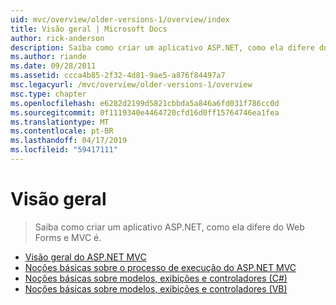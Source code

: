 ```yaml
---
uid: mvc/overview/older-versions-1/overview/index
title: Visão geral | Microsoft Docs
author: rick-anderson
description: Saiba como criar um aplicativo ASP.NET, como ela difere do Web Forms e MVC é.
ms.author: riande
ms.date: 09/28/2011
ms.assetid: ccca4b85-2f32-4d81-9ae5-a876f84497a7
msc.legacyurl: /mvc/overview/older-versions-1/overview
msc.type: chapter
ms.openlocfilehash: e6282d2199d5821cbbda5a846a6fd031f786cc0d
ms.sourcegitcommit: 0f1119340e4464720cfd16d0ff15764746ea1fea
ms.translationtype: MT
ms.contentlocale: pt-BR
ms.lasthandoff: 04/17/2019
ms.locfileid: "59417111"
---
```

# <a name="overview"></a>Visão geral

> Saiba como criar um aplicativo ASP.NET, como ela difere do Web Forms e MVC é.


- [Visão geral do ASP.NET MVC](asp-net-mvc-overview.md)
- [Noções básicas sobre o processo de execução do ASP.NET MVC](understanding-the-asp-net-mvc-execution-process.md)
- [Noções básicas sobre modelos, exibições e controladores (C#)](understanding-models-views-and-controllers-cs.md)
- [Noções básicas sobre modelos, exibições e controladores (VB)](understanding-models-views-and-controllers-vb.md)
